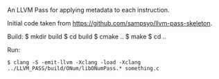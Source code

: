An LLVM Pass for applying metadata to each instruction.

Initial code taken from https://github.com/sampsyo/llvm-pass-skeleton.

Build:
    $ mkdir build
    $ cd build
    $ cmake ..
    $ make
    $ cd ..

Run:

    $ clang -S -emit-llvm -Xclang -load -Xclang ../LLVM_PASS/build/ONum/libONumPass.* something.c
